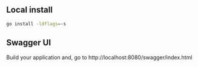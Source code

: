 
## Local install
```sh
go install -ldflags=-s
```

## Swagger UI
Build your application and, go to http://localhost:8080/swagger/index.html


